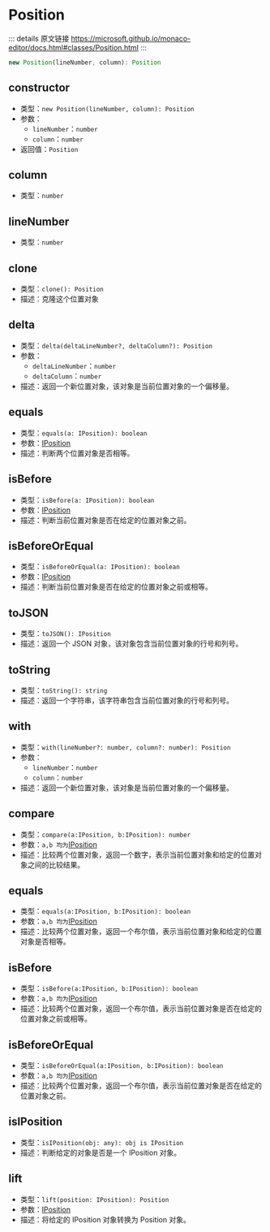 # Position
        
::: details 原文链接
https://microsoft.github.io/monaco-editor/docs.html#classes/Position.html
:::

```ts
new Position(lineNumber, column): Position
```

## constructor
- 类型：`new Position(lineNumber, column): Position`
- 参数：
  - `lineNumber`：`number`
  - `column`：`number`
- 返回值：`Position`

## column
- 类型：`number`

## lineNumber
- 类型：`number`

## clone
- 类型：`clone(): Position`
- 描述：克隆这个位置对象

## delta
- 类型：`delta(deltaLineNumber?, deltaColumn?): Position`
- 参数：
  - `deltaLineNumber`：`number`
  - `deltaColumn`：`number`
- 描述：返回一个新位置对象，该对象是当前位置对象的一个偏移量。

## equals
- 类型：`equals(a: IPosition): boolean`
- 参数：[IPosition](/api/IPosition.md)
- 描述：判断两个位置对象是否相等。

## isBefore
- 类型：`isBefore(a: IPosition): boolean`
- 参数：[IPosition](/api/IPosition.md)
- 描述：判断当前位置对象是否在给定的位置对象之前。

## isBeforeOrEqual
- 类型：`isBeforeOrEqual(a: IPosition): boolean`
- 参数：[IPosition](/api/IPosition.md)
- 描述：判断当前位置对象是否在给定的位置对象之前或相等。

## toJSON
- 类型：`toJSON(): IPosition`
- 描述：返回一个 JSON 对象，该对象包含当前位置对象的行号和列号。

## toString
- 类型：`toString(): string`
- 描述：返回一个字符串，该字符串包含当前位置对象的行号和列号。

## with
- 类型：`with(lineNumber?: number, column?: number): Position`
- 参数：
  - `lineNumber`：`number`
  - `column`：`number`
- 描述：返回一个新位置对象，该对象是当前位置对象的一个偏移量。

## compare
- 类型：`compare(a:IPosition, b:IPosition): number`
- 参数：`a,b 均为`[IPosition](/api/IPosition.md)
- 描述：比较两个位置对象，返回一个数字，表示当前位置对象和给定的位置对象之间的比较结果。

## equals
- 类型：`equals(a:IPosition, b:IPosition): boolean`
- 参数：`a,b 均为`[IPosition](/api/IPosition.md)
- 描述：比较两个位置对象，返回一个布尔值，表示当前位置对象和给定的位置对象是否相等。

## isBefore
- 类型：`isBefore(a:IPosition, b:IPosition): boolean`
- 参数：`a,b 均为`[IPosition](/api/IPosition.md)
- 描述：比较两个位置对象，返回一个布尔值，表示当前位置对象是否在给定的位置对象之前或相等。

## isBeforeOrEqual
- 类型：`isBeforeOrEqual(a:IPosition, b:IPosition): boolean`
- 参数：`a,b 均为`[IPosition](/api/IPosition.md)
- 描述：比较两个位置对象，返回一个布尔值，表示当前位置对象是否在给定的位置对象之前。

## isIPosition
- 类型：`isIPosition(obj: any): obj is IPosition`
- 描述：判断给定的对象是否是一个 IPosition 对象。

## lift
- 类型：`lift(position: IPosition): Position`
- 参数：[IPosition](/api/IPosition.md)
- 描述：将给定的 IPosition 对象转换为 Position 对象。
